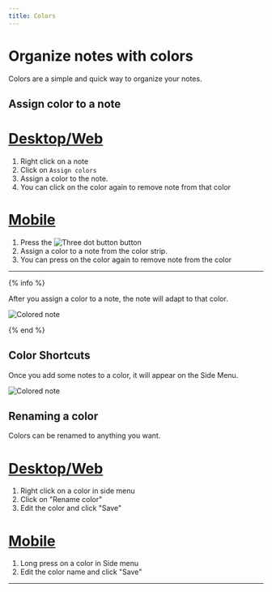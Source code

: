 ```yaml
---
title: Colors
---
```


# Organize notes with colors

Colors are a simple and quick way to organize your notes.

## Assign color to a note

# [Desktop/Web](#/tab/web)

1. Right click on a note
2. Click on `Assign colors`
3. Assign a color to the note.
4. You can click on the color again to remove note from that color

# [Mobile](#/tab/mobile)

1. Press the ![Three dot button](/three-dot-button.png) button
2. Assign a color to a note from the color strip.
3. You can press on the color again to remove note from the color

---

{% info %}

After you assign a color to a note, the note will adapt to that color.

![Colored note](/colored-note.png)

{% end %}

## Color Shortcuts

Once you add some notes to a color, it will appear on the Side Menu.

![Colored note](/colored-note-sidemenu.png)

## Renaming a color

Colors can be renamed to anything you want.

# [Desktop/Web](#/tab/web)

1. Right click on a color in side menu
2. Click on "Rename color"
3. Edit the color and click "Save"

# [Mobile](#/tab/mobile)

1. Long press on a color in Side menu
2. Edit the color name and click "Save"

---
